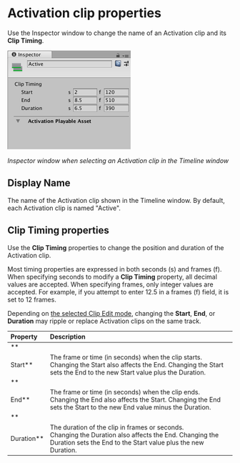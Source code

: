 # Activation clip properties

Use the Inspector window to change the name of an Activation clip and its **Clip Timing**.

![Inspector window when selecting an Activation clip in the Timeline window](images/timeline_inspector_activation_clip.png)

_Inspector window when selecting an Activation clip in the Timeline window_

## Display Name

The name of the Activation clip shown in the Timeline window. By default, each Activation clip is named "Active".

## Clip Timing properties

Use the **Clip Timing** properties to change the position and duration of the Activation clip.

Most timing properties are expressed in both seconds (s) and frames (f). When specifying seconds to modify a **Clip
Timing** property, all decimal values are accepted. When specifying frames, only integer values are accepted. For
example, if you attempt to enter 12.5 in a frames (f) field, it is set to 12 frames.

Depending on [the selected Clip Edit mode](clp_about.md), changing the **Start**, **End**, or **Duration** may ripple or
replace Activation clips on the same track.

|**Property** |**Description** |
|:---|:---|
|**
Start**|The frame or time (in seconds) when the clip starts.<br />Changing the Start also affects the End. Changing the Start sets the End to the new Start value plus the Duration.|
|**
End**|The frame or time (in seconds) when the clip ends.<br />Changing the End also affects the Start. Changing the End sets the Start to the new End value minus the Duration.|
|**
Duration**|The duration of the clip in frames or seconds.<br />Changing the Duration also affects the End. Changing the Duration sets the End to the Start value plus the new Duration.|
